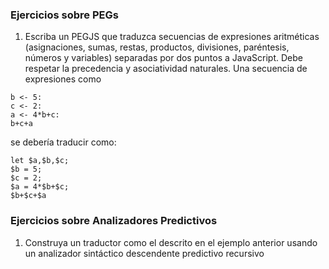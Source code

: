 ### Ejercicios sobre PEGs

1. Escriba un PEGJS que traduzca secuencias de expresiones aritméticas 
(asignaciones, sumas, restas, productos, divisiones, paréntesis, números y variables)
separadas por dos puntos
a JavaScript.  Debe respetar la precedencia y asociatividad naturales.
Una secuencia de expresiones como 
```
b <- 5:
c <- 2:
a <- 4*b+c:
b+c+a 
```
se debería traducir como:
```
let $a,$b,$c;
$b = 5;
$c = 2;
$a = 4*$b+$c;
$b+$c+$a
```

### Ejercicios sobre Analizadores Predictivos 

1. Construya un traductor como el descrito en el ejemplo anterior usando un analizador sintáctico descendente predictivo recursivo





